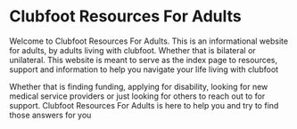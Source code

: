 # Clubfoot Resources For Adults

Welcome to Clubfoot Resources For Adults. This is an informational website for adults, by adults living with clubfoot. Whether that is bilateral or unilateral. This website is meant to serve as the index page to resources, support and information to help you navigate your life living with clubfoot

Whether that is finding funding, applying for disability, looking for new medical service providers or just looking for others to reach out to for support. Clubfoot Resources For Adults is here to help you and try to find those answers for you